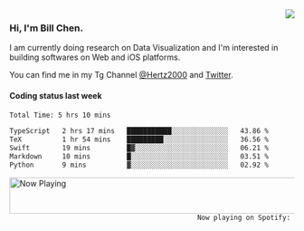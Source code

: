 <img  align="right" src="https://github-readme-stats.vercel.app/api?username=BillChen2k&show_icons=false&count_private=true&hide_title=true">

### Hi, I'm Bill Chen.

I am currently doing research on Data Visualization and I'm interested in building softwares on Web and iOS platforms.

You can find me in my Tg Channel [@Hertz2000](https://t.me/Hertz2000) and [Twitter](https://twitter.com/billchen2k).

#### Coding status last week

<!--START_SECTION:waka-->

```txt
Total Time: 5 hrs 10 mins

TypeScript   2 hrs 17 mins   ███████████░░░░░░░░░░░░░░   43.86 %
TeX          1 hr 54 mins    █████████░░░░░░░░░░░░░░░░   36.56 %
Swift        19 mins         █▓░░░░░░░░░░░░░░░░░░░░░░░   06.21 %
Markdown     10 mins         █░░░░░░░░░░░░░░░░░░░░░░░░   03.51 %
Python       9 mins          ▓░░░░░░░░░░░░░░░░░░░░░░░░   02.92 %
```

<!--END_SECTION:waka-->


<div>
<a href="https://spotify-now-playing.billchen2k.vercel.app/now-playing?open">
   <img align="right" src="https://spotify-now-playing.billchen2k.vercel.app/now-playing" width="540" height="64" alt="Now Playing">
</a>
</div>

<div>
<p align="right"><code>Now playing on Spotify: </code></p>
</div>

<!--
**BillChen2K/BillChen2K** is a ✨ _special_ ✨ repository because its `README.md` (this file) appears on your GitHub profile.

Here are some ideas to get you started:

- 🔭 I’m currently working on ...
- 🌱 I’m currently learning ...
- 👯 I’m looking to collaborate on ...
- 🤔 I’m looking for help with ...
- 💬 Ask me about ...
- 📫 How to reach me: ...
- 😄 Pronouns: ...
- ⚡ Fun fact: ...
-->
